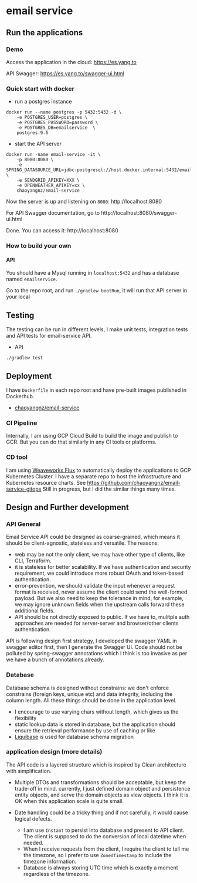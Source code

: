 # email service

## Run the applications

### Demo

Access the application in the cloud: https://es.yang.to 

API Swagger: https://es.yang.to/swagger-ui.html

### Quick start with docker

- run a postgres instance

```
docker run --name postgres -p 5432:5432 -d \
    -e POSTGRES_USER=postgres \
    -e POSTGRES_PASSWORD=password \
    -e POSTGRES_DB=emailservice  \
    postgres:9.6
```

- start the API server
```
docker run -name email-service -it \
    -p 8080:8080 \
    -e SPRING_DATASOURCE_URL=jdbc:postgresql://host.docker.internal:5432/emailservice \
    -e SENDGRID_APIKEY=XXX \
    -e OPENWEATHER_APIKEY=xx \
    chaoyangnz/email-service
```

Now the server is up and listening on `8080`: http://localhost:8080

For API Swagger documentation, go to http://localhost:8080/swagger-ui.html

Done. You can access it: http://localhost:8080


### How to build your own

#### API

You should have a Mysql running in `localhost:5432` and has a database named `emailservice`.

Go to the repo root, and run `./gradlew bootRun`, it will run that API server in your local


## Testing

The testing can be run in different levels, I make unit tests, integration tests and API tests for email-service API.

- API

```
./gradlew test
```

## Deployment

I have `Dockerfile` in each repo root and have pre-built images published in Dockerhub.

- [chaoyangnz/email-service](https://hub.docker.com/repository/docker/chaoyangnz/email-service)

### CI Pipeline

Internally, I am using GCP Cloud Build to build the image and publish to GCR. But you can do that similarly in any CI tools or platforms.

### CD tool

I am using [Weaveworks Flux](https://github.com/fluxcd/flux) to automatically deploy the applications to GCP Kubernetes Cluster. I have a separate repo to host the infrastructure and Kubernetes 
resource charts. See https://github.com/chaoyangnz/email-service-gitops
Still in progress, but I did the similar things many times.

## Design and Further development

### API General

Email Service API could be designed as coarse-grained, which means it should be client-agnostic, stateless and versatile. The reasons:
- web may be not the only client, we may have other type of clients, like CLI, Terraform.
- it is stateless for better scalability. If we have authentication and security requirement, we could introduce more robust OAuth and token-based authentication.
- error-prevention, we should validate the input whenever a request format is received, never assume the client could send the well-formed payload. But we also need to keep the
tolerance in mind, for example, we may ignore unknown fields when the upstream calls forward these additional fields. 
- API should be not directly exposed to public. If we have to, mulitple auth approaches are needed for server-server and browser/other clients authentication.

API is following design first strategy, I developed the swagger YAML in swagger editor first, then I generate the Swagger UI. Code should not be
polluted by spring-swagger annotations which I think is too invasive as per we have a bunch of annotations already.

### Database

Database schema is designed without constrains: we don't enforce constrains (foreign keys, unique etc) and data integrity, including the column length. All these things 
should be done in the application level.
- I encourage to use varying chars without length, which gives us the flexibility
- static lookup data is stored in database, but the application should ensure the retrieval performance by use of caching or like
- [Liquibase](https://www.liquibase.org) is used for database schema migration

### application design (more details)

The API code is a layered structure which is inspired by Clean architecture with simplification.

- Multiple DTOs and transformations should be acceptable, but keep the trade-off in mind. currently, I just defined domain object and persistence
entity objects, and serve the domain objects as view objects. I think it is OK when this application scale is quite small.

- Date handling could be a tricky thing and if not carefully, it would cause logical defects. 
    - I am use `Instant` to persist into database and present to API client. The client is supposed to do the conversion of local datetime when needed. 
    - When I receive requests from the client, I require the client to tell me the timezone, so I prefer to use `ZonedTimestamp` to include the timezone information. 
    - Database is always storing UTC time which is exactly a moment regardless of the timezone.